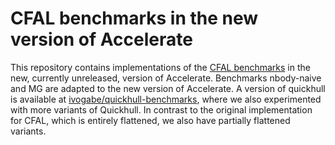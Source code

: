 # CFAL benchmarks in the new version of Accelerate

This repository contains implementations of the [CFAL benchmarks](https://github.com/diku-dk/CFAL-bench) in the new, currently unreleased, version of Accelerate. Benchmarks nbody-naive and MG are adapted to the new version of Accelerate. A version of quickhull is available at [ivogabe/quickhull-benchmarks](https://github.com/ivogabe/quickhull-benchmarks), where we also experimented with more variants of Quickhull. In contrast to the original implementation for CFAL, which is entirely flattened, we also have partially flattened variants.

